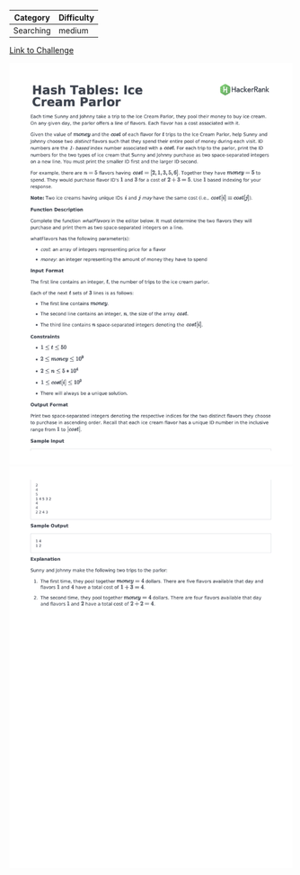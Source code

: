 | Category  | Difficulty |
| --------- | ---------- |
| Searching | medium     |

[Link to Challenge](https://www.hackerrank.com/challenges/ctci-ice-cream-parlor/problem)

![Description Part 1](./Description1.png)
![Description Part 2](./Description2.png)

